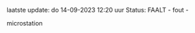 laatste update: 
do 14-09-2023 12:20   uur 
Status: FAALT - fout - 
<div class="service R">microstation</div>